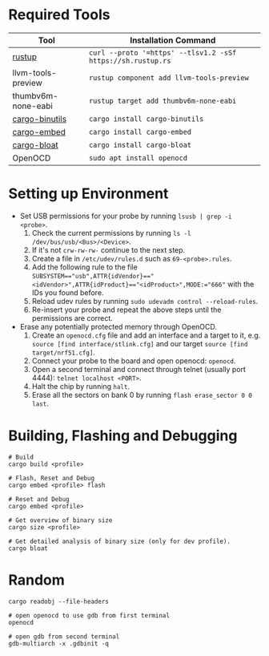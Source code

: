 # Required Tools

| Tool                                                              | Installation Command                                        |
|-------------------------------------------------------------------|-------------------------------------------------------------|
| [rustup](https://www.rust-lang.org/tools/install)                 | `curl --proto '=https' --tlsv1.2 -sSf https://sh.rustup.rs` |
| llvm-tools-preview                                                | `rustup component add llvm-tools-preview`                   |
| thumbv6m-none-eabi                                                | `rustup target add thumbv6m-none-eabi`                      |
| [cargo-binutils](https://github.com/rust-embedded/cargo-binutils) | `cargo install cargo-binutils`                              |
| [cargo-embed](https://github.com/probe-rs/cargo-embed)            | `cargo install cargo-embed`                                 |
| [cargo-bloat](https://github.com/RazrFalcon/cargo-bloat)          | `cargo install cargo-bloat`                                 |
| OpenOCD                                                           | `sudo apt install openocd`                                  |

# Setting up Environment
* Set USB permissions for your probe by running ``lsusb | grep -i <probe>``.
  1. Check the current permissions by running `ls -l /dev/bus/usb/<Bus>/<Device>`.
  2. If it's not ``crw-rw-rw-`` continue to the next step.
  3. Create a file in ``/etc/udev/rules.d`` such as ``69-<probe>.rules``.
  4. Add the following rule to the file ``SUBSYSTEM=="usb",ATTR{idVendor}=="<idVendor>",ATTR{idProduct}=="<idProduct>",MODE:="666"`` with the IDs you found before.
  5. Reload udev rules by running ``sudo udevadm control --reload-rules``.
  6. Re-insert your probe and repeat the above steps until the permissions are correct.
* Erase any potentially protected memory through OpenOCD.
  1. Create an ``openocd.cfg`` file and add an interface and a target to it, e.g. ``source [find interface/stlink.cfg]`` and our target ``source [find target/nrf51.cfg]``.
  2. Connect your probe to the board and open openocd: ``openocd``.
  3. Open a second terminal and connect through telnet (usually port 4444): ``telnet localhost <PORT>``.
  4. Halt the chip by running ``halt``.
  5. Erase all the sectors on bank 0 by running ``flash erase_sector 0 0 last``.

# Building, Flashing and Debugging
```
# Build
cargo build <profile>

# Flash, Reset and Debug
cargo embed <profile> flash

# Reset and Debug
cargo embed <profile>

# Get overview of binary size
cargo size <profile>

# Get detailed analysis of binary size (only for dev profile).
cargo bloat
```

# Random 
```
cargo readobj --file-headers

# open openocd to use gdb from first terminal
openocd

# open gdb from second terminal
gdb-multiarch -x .gdbinit -q
```
